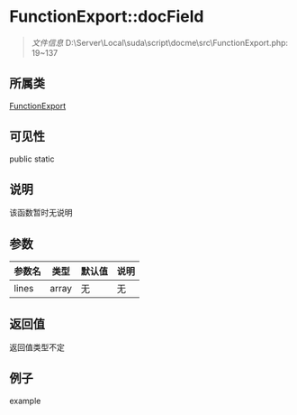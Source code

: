 # FunctionExport::docField



> *文件信息* D:\Server\Local\suda\script\docme\src\FunctionExport.php: 19~137

## 所属类 

[FunctionExport](../FunctionExport.md)

## 可见性

 public static

## 说明

该函数暂时无说明


## 参数


| 参数名 | 类型 | 默认值 | 说明 |
|--------|-----|-------|-------|
| lines |  array | 无 | 无 |



## 返回值

返回值类型不定


## 例子

example
